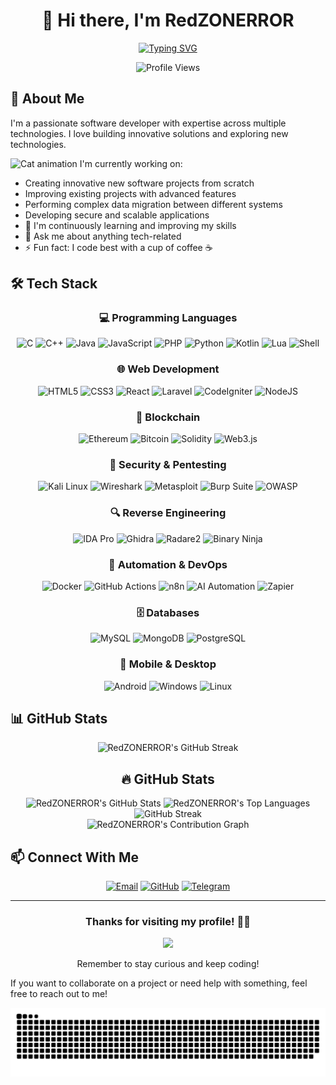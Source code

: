 <div align="center">

# 👋 Hi there, I'm RedZONERROR

[![Typing SVG](https://readme-typing-svg.herokuapp.com?font=Fira+Code&size=25&duration=3000&pause=1000&color=F70000&center=true&vCenter=true&width=435&lines=Full+Stack+Developer;Mobile+App+Developer;Software+Engineer;Database+Expert)](https://git.io/typing-svg)

![Profile Views](https://komarev.com/ghpvc/?username=redzonerror&style=flat-square&color=red)

</div>

## 🧠 About Me

I'm a passionate software developer with expertise across multiple technologies. I love building innovative solutions and exploring new technologies.

<img src="https://media.giphy.com/media/WUlplcMpOCEmTGBtBW/giphy.gif" alt="Cat animation" width="30"> I'm currently working on:
  - Creating innovative new software projects from scratch
  - Improving existing projects with advanced features
  - Performing complex data migration between different systems
  - Developing secure and scalable applications
- 🌱 I'm continuously learning and improving my skills
- 💬 Ask me about anything tech-related
- ⚡ Fun fact: I code best with a cup of coffee ☕

## 🛠️ Tech Stack

<div align="center">

### 💻 Programming Languages

![C](https://img.shields.io/badge/C-00599C?style=for-the-badge&logo=c&logoColor=white)
![C++](https://img.shields.io/badge/C%2B%2B-00599C?style=for-the-badge&logo=c%2B%2B&logoColor=white)
![Java](https://img.shields.io/badge/Java-ED8B00?style=for-the-badge&logo=openjdk&logoColor=white)
![JavaScript](https://img.shields.io/badge/JavaScript-F7DF1E?style=for-the-badge&logo=javascript&logoColor=black)
![PHP](https://img.shields.io/badge/PHP-777BB4?style=for-the-badge&logo=php&logoColor=white)
![Python](https://img.shields.io/badge/Python-3776AB?style=for-the-badge&logo=python&logoColor=white)
![Kotlin](https://img.shields.io/badge/Kotlin-0095D5?&style=for-the-badge&logo=kotlin&logoColor=white)
![Lua](https://img.shields.io/badge/Lua-2C2D72?style=for-the-badge&logo=lua&logoColor=white)
![Shell](https://img.shields.io/badge/Shell_Script-121011?style=for-the-badge&logo=gnu-bash&logoColor=white)

### 🌐 Web Development

![HTML5](https://img.shields.io/badge/HTML5-E34F26?style=for-the-badge&logo=html5&logoColor=white)
![CSS3](https://img.shields.io/badge/CSS3-1572B6?style=for-the-badge&logo=css3&logoColor=white)
![React](https://img.shields.io/badge/React-20232A?style=for-the-badge&logo=react&logoColor=61DAFB)
![Laravel](https://img.shields.io/badge/Laravel-FF2D20?style=for-the-badge&logo=laravel&logoColor=white)
![CodeIgniter](https://img.shields.io/badge/CodeIgniter-%23EF4223.svg?style=for-the-badge&logo=codeIgniter&logoColor=white)
![NodeJS](https://img.shields.io/badge/Node.js-43853D?style=for-the-badge&logo=node.js&logoColor=white)

### 🔗 Blockchain

![Ethereum](https://img.shields.io/badge/Ethereum-3C3C3D?style=for-the-badge&logo=Ethereum&logoColor=white)
![Bitcoin](https://img.shields.io/badge/Bitcoin-F7931A?style=for-the-badge&logo=bitcoin&logoColor=white)
![Solidity](https://img.shields.io/badge/Solidity-363636?style=for-the-badge&logo=solidity&logoColor=white)
![Web3.js](https://img.shields.io/badge/Web3.js-F16822?style=for-the-badge&logo=web3.js&logoColor=white)

### 🔐 Security & Pentesting

![Kali Linux](https://img.shields.io/badge/Kali_Linux-557C94?style=for-the-badge&logo=kali-linux&logoColor=white)
![Wireshark](https://img.shields.io/badge/Wireshark-1679A7?style=for-the-badge&logo=wireshark&logoColor=white)
![Metasploit](https://img.shields.io/badge/Metasploit-4285F4?style=for-the-badge&logo=metasploit&logoColor=white)
![Burp Suite](https://img.shields.io/badge/Burp_Suite-FF6C37?style=for-the-badge&logo=burp-suite&logoColor=white)
![OWASP](https://img.shields.io/badge/OWASP-000000?style=for-the-badge&logo=owasp&logoColor=white)

### 🔍 Reverse Engineering

![IDA Pro](https://img.shields.io/badge/IDA_Pro-5C2D91?style=for-the-badge&logo=ida-pro&logoColor=white)
![Ghidra](https://img.shields.io/badge/Ghidra-4A154B?style=for-the-badge&logo=ghidra&logoColor=white)
![Radare2](https://img.shields.io/badge/Radare2-FF6B6B?style=for-the-badge&logo=radare2&logoColor=white)
![Binary Ninja](https://img.shields.io/badge/Binary_Ninja-FF7F00?style=for-the-badge&logo=binary-ninja&logoColor=white)

### 🤖 Automation & DevOps

![Docker](https://img.shields.io/badge/Docker-2496ED?style=for-the-badge&logo=docker&logoColor=white)
![GitHub Actions](https://img.shields.io/badge/GitHub_Actions-2088FF?style=for-the-badge&logo=github-actions&logoColor=white)
![n8n](https://img.shields.io/badge/n8n-62E0D9?style=for-the-badge&logo=n8n&logoColor=white)
![AI Automation](https://img.shields.io/badge/AI_Automation-FF6F00?style=for-the-badge&logo=tensorflow&logoColor=white)
![Zapier](https://img.shields.io/badge/Zapier-FF4A00?style=for-the-badge&logo=zapier&logoColor=white)

### 🗄️ Databases

![MySQL](https://img.shields.io/badge/MySQL-005C84?style=for-the-badge&logo=mysql&logoColor=white)
![MongoDB](https://img.shields.io/badge/MongoDB-4EA94B?style=for-the-badge&logo=mongodb&logoColor=white)
![PostgreSQL](https://img.shields.io/badge/PostgreSQL-316192?style=for-the-badge&logo=postgresql&logoColor=white)

### 📱 Mobile & Desktop

![Android](https://img.shields.io/badge/Android-3DDC84?style=for-the-badge&logo=android&logoColor=white)
![Windows](https://img.shields.io/badge/Windows-0078D6?style=for-the-badge&logo=windows&logoColor=white)
![Linux](https://img.shields.io/badge/Linux-FCC624?style=for-the-badge&logo=linux&logoColor=black)

</div>

## 📊 GitHub Stats

<div align="center">
<img src="https://streak-stats.demolab.com/?user=redzonerror&theme=radical" alt="RedZONERROR's GitHub Streak" />

## 🔥 GitHub Stats

<div align="center">
  <img src="https://github-readme-stats.vercel.app/api?username=redzonerror&show_icons=true&count_private=true&hide_border=true&title_color=00bfbf&text_color=00bfbf&icon_color=00bfbf&bg_color=0d1117&include_all_commits=true" alt="RedZONERROR's GitHub Stats" />
  <img src="https://github-readme-stats.vercel.app/api/top-langs/?username=redzonerror&layout=compact&hide_border=true&title_color=00bfbf&text_color=00bfbf&bg_color=0d1117&langs_count=8" alt="RedZONERROR's Top Languages" />
  <img src="https://github-readme-streak-stats.herokuapp.com/?user=redzonerror&theme=dark&hide_border=true&background=0d1117&stroke=00bfbf&ring=00bfbf&fire=00bfbf&currStreakNum=00bfbf&sideNums=00bfbf&currStreakLabel=00bfbf&sideLabels=00bfbf&dates=00bfbf" alt="GitHub Streak" />
</div>

<img src="https://github-readme-activity-graph.vercel.app/graph?username=redzonerror&theme=redical&bg_color=20232a&hide_border=true" alt="RedZONERROR's Contribution Graph" />
</div>

## 📫 Connect With Me

<div align="center">

[![Email](https://img.shields.io/badge/Email-redzonerror@gmail.com-red?style=for-the-badge&logo=gmail)](mailto:redzonerror@gmail.com)
[![GitHub](https://img.shields.io/badge/GitHub-RedZONERROR-181717?style=for-the-badge&logo=github)](https://github.com/redzonerror)
[![Telegram](https://img.shields.io/badge/Telegram-RedZONERROR-26A5E4?style=for-the-badge&logo=telegram)](https://t.me/redzonerror)

</div>

---

<div align="center">

### Thanks for visiting my profile! 👨‍💻

<img src="https://media.giphy.com/media/v1.Y2lkPTc5MGI3NjExamI3bmYxazh0c3Awd3JnZnc2dG53aXNpd3pyN3Q5M2hsb2dkcjRsYyZlcD12MV9pbnRlcm5hbF9naWZfYnlfaWQmY3Q9Zw/3oKIPnAiaMCws8nOsE/giphy.gif" width="200">

<p>
 Remember to stay curious and keep coding!
</p>

</div>

If you want to collaborate on a project or need help with something, feel free to reach out to me!


<picture>
  <source media="(prefers-color-scheme: dark)" srcset="https://raw.githubusercontent.com/redzonerror/redzonerror/output/github-snake-dark.svg" />
  <source media="(prefers-color-scheme: light)" srcset="https://raw.githubusercontent.com/redzonerror/redzonerror/output/github-snake.svg" />
  <img alt="github-snake" src="https://raw.githubusercontent.com/redzonerror/redzonerror/output/github-snake.svg" />
</picture>